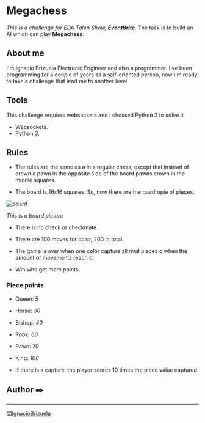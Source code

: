 # Megachess 
_This is a challenge for EDA Talen Show, **EventBrite**._
The task is to build an AI which can play **Megachess**.

## About me
I'm Ignacio Brizuela Electronic Engineer and also a programmer. I've been programming for a couple of years as a self-oriented person, now I'm ready to take a challenge that lead me to another level.

## Tools
This challenge requires websockets and I chossed Python 3 to solve it.

* Websockets.
* Python 3.

## Rules
- The rules are the same as a in a regular chess, except that instead of crown a pawn in the opposite side of the board pawns crown in the middle squares.

- The board is 16x16 squares. So, now there are the quadruple of pieces.

![board](https://user-images.githubusercontent.com/40641262/100382354-f0e78900-2ff9-11eb-96c1-bbbecb35b228.png)

_This is a board picture_

- There is no check or checkmate.

- There are 100 moves for color, 200 in total.

- The game is over when one color capture all rival pieces o when the amount of movements reach 0.

- Win who get more points.

### Piece points
- Queen:     _5_
- Horse:    _30_
- Bishop:   _40_
- Rook:     _60_
- Pawn:     _70_
- King:    _100_

- If there is a capture, the player scores 10 times the piece value captured. 

## Author ✒️
---

⌨️[IgnacioBrizuela](https://github.com/ignaciobrizuela)